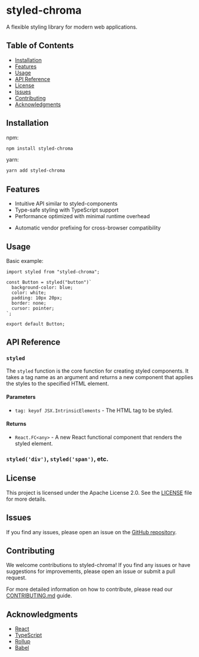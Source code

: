# styled-chroma

A flexible styling library for modern web applications.

## Table of Contents

- [Installation](#installation)
- [Features](#features)
- [Usage](#usage)
- [API Reference](#api-reference)
- [License](#license)
- [Issues](#issues)
- [Contributing](#contributing)
- [Acknowledgments](#acknowledgments)

## Installation

npm:

```bash
npm install styled-chroma
```

yarn:

```bash
yarn add styled-chroma
```

## Features

- Intuitive API similar to styled-components
- Type-safe styling with TypeScript support
- Performance optimized with minimal runtime overhead
<!-- - Server-side rendering (SSR) support -->
- Automatic vendor prefixing for cross-browser compatibility

## Usage

Basic example:

```tsx
import styled from "styled-chroma";

const Button = styled("button")`
  background-color: blue;
  color: white;
  padding: 10px 20px;
  border: none;
  cursor: pointer;
`;

export default Button;
```

## API Reference

### `styled`

The `styled` function is the core function for creating styled components. It takes a tag name as an argument and returns a new component that applies the styles to the specified HTML element.

#### Parameters

- `tag: keyof JSX.IntrinsicElements` - The HTML tag to be styled.

#### Returns

- `React.FC<any>` - A new React functional component that renders the styled element.

### `styled('div')`, `styled('span')`, etc.

## License

This project is licensed under the Apache License 2.0. See the [LICENSE](LICENSE) file for more details.

## Issues

If you find any issues, please open an issue on the [GitHub repository](https://github.com/SecptrumLab/styled-chroma/issues).

## Contributing

We welcome contributions to styled-chroma! If you find any issues or have suggestions for improvements, please open an issue or submit a pull request.

For more detailed information on how to contribute, please read our [CONTRIBUTING.md](CONTRIBUTING.md) guide.

## Acknowledgments

- [React](https://reactjs.org/)
- [TypeScript](https://www.typescriptlang.org/)
- [Rollup](https://rollupjs.org/)
- [Babel](https://babeljs.io/)
